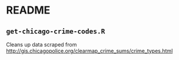 # README

## `get-chicago-crime-codes.R`

Cleans up data scraped from http://gis.chicagopolice.org/clearmap_crime_sums/crime_types.html

